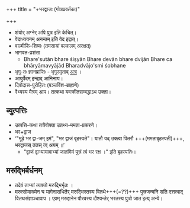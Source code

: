 +++
title = "+भरद्वाजः (गोत्रप्रवर्तकः)"

+++
- शंयोर् अग्नेर् अपि पुत्र इति केचित्।
- वेदाध्ययनम् अनन्तम् इति वेद इद्रात्।
- वाल्मीकि-शिष्यः (तमसायां वल्कलम् अरक्षत्)
- भागवत-प्रशंसा
    - Bhare'sutān bhare śiṣyān Bhare devān bhare dvijān  Bhare ca bhāryāmavyājād Bharadvājo'smi śobhane
- भृगु\-तः ज्ञानप्राप्तिः \- भृगुस्मृताव् [अत्र](https://archive.org/details/bhRgu-smRti-print) ।
- आयुर्वेदम् इन्द्राद् आनिनाय।
- दिवोदास-पुरोहितः (पञ्चविंश-ब्राह्मणे)
- रैभ्यस्य मैत्रम् आप। तत्कथा यवक्रीतसम्बद्धाऽध उक्ता।

 ## व्युत्पत्तिः
- उत्पत्ति-कथा तत्रैवोक्ता उतथ्य-ममता-प्रकरणे।
- भर+द्वाज
- ‘"मूढे भर द्वा-जम् इमं", "भर द्वाजं बृहस्पते"। यातौ यद् उक्त्वा पितरौ +++(ममताबृहस्पती)+++, भरद्वाजस् ततस् त्व् अयम् ॥’ 
  - "द्वाजं द्वाभ्यामावाभ्यां जातमिमं पुत्त्रं त्वं भर रक्ष ।" इति बृहस्पतिः।

 ## मरुद्भिर्वर्धनम्
- तदेवं ताभ्यां त्यक्तो मरुद्भिर्भृतः ।
- मरुत्सोमाख्येन च यागेनाराधितैर् मरुद्भिस्तस्य वितथे+++(=??)+++ पुत्त्रजन्मनि सति दत्तत्वाद् वितथसंज्ञाञ्चावाप ।  एवम् मरुद्दानेन पौरवस्य दौश्यन्तेर् भरतस्य पुत्रो जात इत्य् अन्ये।

